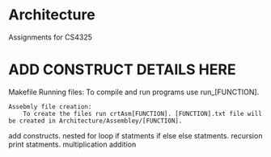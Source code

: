 # Architecture
Assignments for CS4325
# ADD CONSTRUCT DETAILS HERE

Makefile
    Running files:
        To compile and run programs use run_[FUNCTION]. 
        
    Assebmly file creation:
        To create the files run crtAsm[FUNCTION]. [FUNCTION].txt file will be created in Architecture/Assembley/[FUNCTION]. 

add constructs. 
nested for loop
if statments 
if else 
else statments. 
recursion 
print statments. 
multiplication 
addition 
